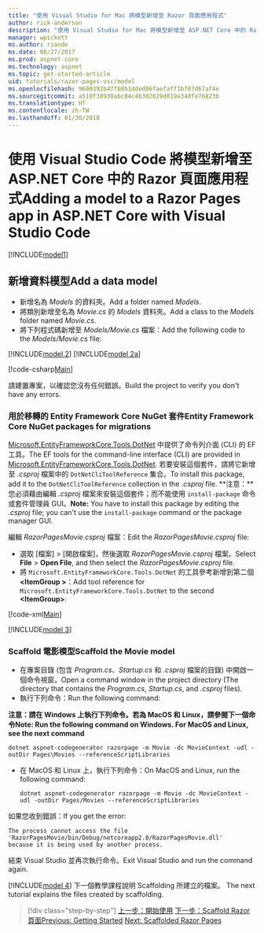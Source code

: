 ```yaml
---
title: "使用 Visual Studio for Mac 將模型新增至 Razor 頁面應用程式"
author: rick-anderson
description: "使用 Visual Studio for Mac 將模型新增至 ASP.NET Core 中的 Razor 頁面應用程式"
manager: wpickett
ms.author: riande
ms.date: 08/27/2017
ms.prod: aspnet-core
ms.technology: aspnet
ms.topic: get-started-article
uid: tutorials/razor-pages-vsc/model
ms.openlocfilehash: 9600392b47fb8b1dded06faefaff1bf87d67af4e
ms.sourcegitcommit: a510f38930abc84c4b302029d019a34dfe76823b
ms.translationtype: HT
ms.contentlocale: zh-TW
ms.lasthandoff: 01/30/2018
---
```

# <a name="adding-a-model-to-a-razor-pages-app-in-aspnet-core-with-visual-studio-code"></a><span data-ttu-id="f9e2d-103">使用 Visual Studio Code 將模型新增至 ASP.NET Core 中的 Razor 頁面應用程式</span><span class="sxs-lookup"><span data-stu-id="f9e2d-103">Adding a model to a Razor Pages app in ASP.NET Core with Visual Studio Code</span></span>

[!INCLUDE[model1](../../includes/RP/model1.md)]

## <a name="add-a-data-model"></a><span data-ttu-id="f9e2d-104">新增資料模型</span><span class="sxs-lookup"><span data-stu-id="f9e2d-104">Add a data model</span></span>

* <span data-ttu-id="f9e2d-105">新增名為 *Models* 的資料夾。</span><span class="sxs-lookup"><span data-stu-id="f9e2d-105">Add a folder named *Models*.</span></span>
* <span data-ttu-id="f9e2d-106">將類別新增至名為 *Movie.cs* 的 *Models* 資料夾。</span><span class="sxs-lookup"><span data-stu-id="f9e2d-106">Add a class to the *Models* folder named *Movie.cs*.</span></span>
* <span data-ttu-id="f9e2d-107">將下列程式碼新增至 *Models/Movie.cs* 檔案：</span><span class="sxs-lookup"><span data-stu-id="f9e2d-107">Add the following code to the *Models/Movie.cs* file:</span></span>

[!INCLUDE[model 2](../../includes/RP/model2.md)]
[!INCLUDE[model 2a](../../includes/RP/model2a.md)]

[!code-csharp[Main](../../tutorials/razor-pages/razor-pages-start/sample/RazorPagesMovie/Startup.cs?name=snippet_ConfigureServices2&highlight=3-6)]

<span data-ttu-id="f9e2d-108">請建置專案，以確認您沒有任何錯誤。</span><span class="sxs-lookup"><span data-stu-id="f9e2d-108">Build the project to verify you don't have any errors.</span></span>

### <a name="entity-framework-core-nuget-packages-for-migrations"></a><span data-ttu-id="f9e2d-109">用於移轉的 Entity Framework Core NuGet 套件</span><span class="sxs-lookup"><span data-stu-id="f9e2d-109">Entity Framework Core NuGet packages for migrations</span></span>

<span data-ttu-id="f9e2d-110">[Microsoft.EntityFrameworkCore.Tools.DotNet](https://www.nuget.org/packages/Microsoft.EntityFrameworkCore.Tools.DotNet) 中提供了命令列介面 (CLI) 的 EF 工具。</span><span class="sxs-lookup"><span data-stu-id="f9e2d-110">The EF tools for the command-line interface (CLI) are provided in [Microsoft.EntityFrameworkCore.Tools.DotNet](https://www.nuget.org/packages/Microsoft.EntityFrameworkCore.Tools.DotNet).</span></span> <span data-ttu-id="f9e2d-111">若要安裝這個套件，請將它新增至 *.csproj* 檔案中的 `DotNetCliToolReference` 集合。</span><span class="sxs-lookup"><span data-stu-id="f9e2d-111">To install this package, add it to the `DotNetCliToolReference` collection in the *.csproj* file.</span></span> <span data-ttu-id="f9e2d-112">**注意：**您必須藉由編輯 *.csproj* 檔案來安裝這個套件；而不能使用 `install-package` 命令或套件管理員 GUI。</span><span class="sxs-lookup"><span data-stu-id="f9e2d-112">**Note:** You have to install this package by editing the *.csproj* file; you can't use the `install-package` command or the package manager GUI.</span></span>

<span data-ttu-id="f9e2d-113">編輯 *RazorPagesMovie.csproj* 檔案：</span><span class="sxs-lookup"><span data-stu-id="f9e2d-113">Edit the *RazorPagesMovie.csproj* file:</span></span>

* <span data-ttu-id="f9e2d-114">選取 [檔案] > [開啟檔案]，然後選取 *RazorPagesMovie.csproj* 檔案。</span><span class="sxs-lookup"><span data-stu-id="f9e2d-114">Select **File** > **Open File**, and then select the *RazorPagesMovie.csproj* file.</span></span>
* <span data-ttu-id="f9e2d-115">將 `Microsoft.EntityFrameworkCore.Tools.DotNet` 的工具參考新增到第二個 **\<ItemGroup >**：</span><span class="sxs-lookup"><span data-stu-id="f9e2d-115">Add tool reference for `Microsoft.EntityFrameworkCore.Tools.DotNet` to the second **\<ItemGroup>**:</span></span>

[!code-xml[Main](../../tutorials/razor-pages/razor-pages-start/snapshot_cli_sample/RazorPagesMovie/RazorPagesMovie.cli.csproj)]

[!INCLUDE[model 3](../../includes/RP/model3.md)]

<a name="scaffold"></a>
### <a name="scaffold-the-movie-model"></a><span data-ttu-id="f9e2d-116">Scaffold 電影模型</span><span class="sxs-lookup"><span data-stu-id="f9e2d-116">Scaffold the Movie model</span></span>

* <span data-ttu-id="f9e2d-117">在專案目錄 (包含 *Program.cs*、*Startup.cs* 和 *.csproj* 檔案的目錄) 中開啟一個命令視窗。</span><span class="sxs-lookup"><span data-stu-id="f9e2d-117">Open a command window in the project directory (The directory that contains the *Program.cs*, *Startup.cs*, and *.csproj* files).</span></span>
* <span data-ttu-id="f9e2d-118">執行下列命令：</span><span class="sxs-lookup"><span data-stu-id="f9e2d-118">Run the following command:</span></span>

<span data-ttu-id="f9e2d-119">**注意：請在 Windows 上執行下列命令。若為 MacOS 和 Linux，請參閱下一個命令**</span><span class="sxs-lookup"><span data-stu-id="f9e2d-119">**Note: Run the following command on Windows. For MacOS and Linux, see the next command**</span></span>

  ```console
  dotnet aspnet-codegenerator razorpage -m Movie -dc MovieContext -udl -outDir Pages\Movies --referenceScriptLibraries
  ```

* <span data-ttu-id="f9e2d-120">在 MacOS 和 Linux 上，執行下列命令：</span><span class="sxs-lookup"><span data-stu-id="f9e2d-120">On MacOS and Linux, run the following command:</span></span>

  ```console
  dotnet aspnet-codegenerator razorpage -m Movie -dc MovieContext -udl -outDir Pages/Movies --referenceScriptLibraries
  ```

<span data-ttu-id="f9e2d-121">如果您收到錯誤：</span><span class="sxs-lookup"><span data-stu-id="f9e2d-121">If you get the error:</span></span>
  ```
  The process cannot access the file 
 'RazorPagesMovie/bin/Debug/netcoreapp2.0/RazorPagesMovie.dll' 
  because it is being used by another process.
  ```

<span data-ttu-id="f9e2d-122">結束 Visual Studio 並再次執行命令。</span><span class="sxs-lookup"><span data-stu-id="f9e2d-122">Exit Visual Studio and run the command again.</span></span>

[!INCLUDE[model 4](../../includes/RP/model4.md)]<span data-ttu-id="f9e2d-123"> 下一個教學課程說明 Scaffolding 所建立的檔案。</span><span class="sxs-lookup"><span data-stu-id="f9e2d-123"> The next tutorial explains the files created by scaffolding.</span></span>

>[!div class="step-by-step"]
<span data-ttu-id="f9e2d-124">[上一步：開始使用](xref:tutorials/razor-pages-vsc/razor-pages-start)
[下一步：Scaffold Razor 頁面](xref:tutorials/razor-pages-vsc/page)</span><span class="sxs-lookup"><span data-stu-id="f9e2d-124">[Previous: Getting Started](xref:tutorials/razor-pages-vsc/razor-pages-start)
[Next: Scaffolded Razor Pages](xref:tutorials/razor-pages-vsc/page)</span></span>
